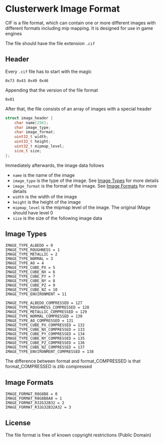 # Clusterwerk Image Format
CIF is a file format, which can contain one or more different images with
different formats including mip mapping. It is designed for use in game engines

The file should have the file extension `.cif`
## Header
Every `.cif` file has to start with the magic
```hex
0x73 0x43 0x49 0x46 
```
Appending that the version of the file format
```hex
0x01
```

After that, the file consists of an array of images with a special header
```c
struct image_header {
	char name[256];
	char image_type;
	char image_format;
	uint32_t width;
	uint32_t height;
	uint32_t mipmap_level;
	size_t size;
};
```
Immediately afterwards, the image data follows
- `name` is the name of the image
- `image_type` is the type of the image. See [Image Types](#image-types) for more details
- `image_format` is the format of the image. See [Image Formats](#image-formats) for more details
- `width` is the width of the image
- `height` is the height of the image
- `mipmap_level` is the mipmap level of the image. The original IMage should have level 0
- `size` is the size of the following image data
## Image Types
```
IMAGE_TYPE_ALBEDO = 0
IMAGE_TYPE_ROUGHNESS = 1
IMAGE_TYPE_METALLIC = 2
IMAGE_TYPE_NORMAL = 3
IMAGE_TYPE_AO = 4
IMAGE_TYPE_CUBE_PX = 5
IMAGE_TYPE_CUBE_NX = 6
IMAGE_TYPE_CUBE_PY = 7
IMAGE_TYPE_CUBE_NY = 8
IMAGE_TYPE_CUBE_PZ = 9
IMAGE_TYPE_CUBE_NZ = 10
IMAGE_TYPE_ENVIRONMENT = 11

IMAGE_TYPE_ALBEDO_COMPRESSED = 127
IMAGE_TYPE_ROUGHNESS_COMPRESSED = 128
IMAGE_TYPE_METALLIC_COMPRESSED = 129
IMAGE_TYPE_NORMAL_COMPRESSED = 130
IMAGE_TYPE_AO_COMPRESSED = 131
IMAGE_TYPE_CUBE_PX_COMPRESSED = 132
IMAGE_TYPE_CUBE_NX_COMPRESSED = 133
IMAGE_TYPE_CUBE_PY_COMPRESSED = 134
IMAGE_TYPE_CUBE_NY_COMPRESSED = 135
IMAGE_TYPE_CUBE_PZ_COMPRESSED = 136
IMAGE_TYPE_CUBE_NZ_COMPRESSED = 137
IMAGE_TYPE_ENVIRONMENT_COMPRESSED = 138
```
The difference between format and format_COMPRESSED is that format_COMPRESSED is zlib compressed
## Image Formats
```
IMAGE_FORMAT_R8G8B8 = 0
IMAGE_FORMAT_R8G8B8A8 = 1
IMAGE_FORMAT_R32G32B32 = 2
IMAGE_FORMAT_R32G32B32A32 = 3
```
## License
The file format is free of known copyright restrictions (Public Domain)